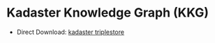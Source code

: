 # Kadaster Knowledge Graph (KKG)

- Direct Download: [kadaster triplestore](https://data.labs.kadaster.nl/dst/kkg-model/download.ttl.gz)